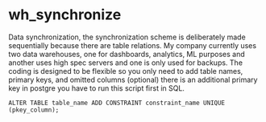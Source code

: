 # wh_synchronize

Data synchronization, the synchronization scheme is deliberately made sequentially because there are table relations.
My company currently uses two data warehouses, one for dashboards, analytics, ML purposes and another uses high spec servers and one is only used for backups.
The coding is designed to be flexible so you only need to add table names, primary keys, and omitted columns (optional)
there is an additional primary key in postgre you have to run this script first in SQL.

```
ALTER TABLE table_name ADD CONSTRAINT constraint_name UNIQUE (pkey_column);
```
